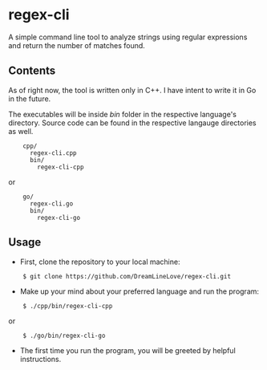 # regex-cli
A simple command line tool to analyze strings using regular expressions and return the number of matches found.

## Contents
As of right now, the tool is written only in C++. 
I have intent to write it in Go in the future.

The executables will be inside *bin* folder in the respective language's directory. 
Source code can be found in the respective langauge directories as well.
```
    cpp/
      regex-cli.cpp
      bin/
        regex-cli-cpp
```
or
```
    go/
      regex-cli.go
      bin/
        regex-cli-go
```

## Usage
 
- First, clone the repository to your local machine:
```
    $ git clone https://github.com/DreamLineLove/regex-cli.git
```
- Make up your mind about your preferred language and run the program:
```
    $ ./cpp/bin/regex-cli-cpp
```
or
```
    $ ./go/bin/regex-cli-go
```
- The first time you run the program, you will be greeted by helpful instructions.
